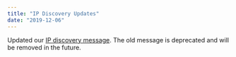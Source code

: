 ```yaml
---
title: "IP Discovery Updates"
date: "2019-12-06"
---
```


Updated our [IP discovery message](/docs/topics/voice-connections#ip-discovery). The old message is deprecated and will be removed in the future.
